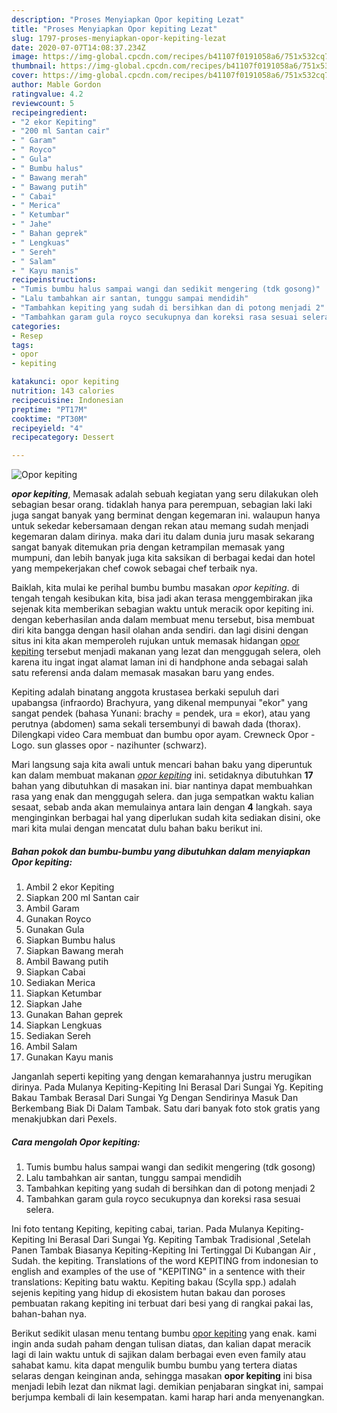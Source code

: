```yaml
---
description: "Proses Menyiapkan Opor kepiting Lezat"
title: "Proses Menyiapkan Opor kepiting Lezat"
slug: 1797-proses-menyiapkan-opor-kepiting-lezat
date: 2020-07-07T14:08:37.234Z
image: https://img-global.cpcdn.com/recipes/b41107f0191058a6/751x532cq70/opor-kepiting-foto-resep-utama.jpg
thumbnail: https://img-global.cpcdn.com/recipes/b41107f0191058a6/751x532cq70/opor-kepiting-foto-resep-utama.jpg
cover: https://img-global.cpcdn.com/recipes/b41107f0191058a6/751x532cq70/opor-kepiting-foto-resep-utama.jpg
author: Mable Gordon
ratingvalue: 4.2
reviewcount: 5
recipeingredient:
- "2 ekor Kepiting"
- "200 ml Santan cair"
- " Garam"
- " Royco"
- " Gula"
- " Bumbu halus"
- " Bawang merah"
- " Bawang putih"
- " Cabai"
- " Merica"
- " Ketumbar"
- " Jahe"
- " Bahan geprek"
- " Lengkuas"
- " Sereh"
- " Salam"
- " Kayu manis"
recipeinstructions:
- "Tumis bumbu halus sampai wangi dan sedikit mengering (tdk gosong)"
- "Lalu tambahkan air santan, tunggu sampai mendidih"
- "Tambahkan kepiting yang sudah di bersihkan dan di potong menjadi 2"
- "Tambahkan garam gula royco secukupnya dan koreksi rasa sesuai selera."
categories:
- Resep
tags:
- opor
- kepiting

katakunci: opor kepiting 
nutrition: 143 calories
recipecuisine: Indonesian
preptime: "PT17M"
cooktime: "PT30M"
recipeyield: "4"
recipecategory: Dessert

---
```



![Opor kepiting](https://img-global.cpcdn.com/recipes/b41107f0191058a6/751x532cq70/opor-kepiting-foto-resep-utama.jpg)

<b><i>opor kepiting</i></b>, Memasak adalah sebuah kegiatan yang seru dilakukan oleh sebagian besar orang. tidaklah hanya para perempuan, sebagian laki laki juga sangat banyak yang berminat dengan kegemaran ini. walaupun hanya untuk sekedar kebersamaan dengan rekan atau memang sudah menjadi kegemaran dalam dirinya. maka dari itu dalam dunia juru masak sekarang sangat banyak ditemukan pria dengan ketrampilan memasak yang mumpuni, dan lebih banyak juga kita saksikan di berbagai kedai dan hotel yang mempekerjakan chef cowok sebagai chef terbaik nya.

Baiklah, kita mulai ke perihal bumbu bumbu masakan <i>opor kepiting</i>. di tengah tengah kesibukan kita, bisa jadi akan terasa menggembirakan jika sejenak kita memberikan sebagian waktu untuk meracik opor kepiting ini. dengan keberhasilan anda dalam membuat menu tersebut, bisa membuat diri kita bangga dengan hasil olahan anda sendiri. dan lagi disini dengan situs ini kita akan memperoleh rujukan untuk memasak hidangan <u>opor kepiting</u> tersebut menjadi makanan yang lezat dan menggugah selera, oleh karena itu ingat ingat alamat laman ini di handphone anda sebagai salah satu referensi anda dalam memasak masakan baru yang endes.

Kepiting adalah binatang anggota krustasea berkaki sepuluh dari upabangsa (infraordo) Brachyura, yang dikenal mempunyai &#34;ekor&#34; yang sangat pendek (bahasa Yunani: brachy = pendek, ura = ekor), atau yang perutnya (abdomen) sama sekali tersembunyi di bawah dada (thorax). Dilengkapi video Cara membuat dan bumbu opor ayam. Crewneck Opor - Logo. sun glasses opor - nazihunter (schwarz).


Mari langsung saja kita awali untuk mencari bahan baku yang diperuntuk kan dalam membuat makanan <u><i>opor kepiting</i></u> ini. setidaknya dibutuhkan <b>17</b> bahan yang dibutuhkan di masakan ini. biar nantinya dapat membuahkan rasa yang enak dan menggugah selera. dan juga sempatkan waktu kalian sesaat, sebab anda akan memulainya antara lain dengan <b>4</b> langkah. saya menginginkan berbagai hal yang diperlukan sudah kita sediakan disini, oke mari kita mulai dengan mencatat dulu bahan baku berikut ini.

<!--inarticleads1-->

##### Bahan pokok dan bumbu-bumbu yang dibutuhkan dalam menyiapkan Opor kepiting:

1. Ambil 2 ekor Kepiting
1. Siapkan 200 ml Santan cair
1. Ambil  Garam
1. Gunakan  Royco
1. Gunakan  Gula
1. Siapkan  Bumbu halus
1. Siapkan  Bawang merah
1. Ambil  Bawang putih
1. Siapkan  Cabai
1. Sediakan  Merica
1. Siapkan  Ketumbar
1. Siapkan  Jahe
1. Gunakan  Bahan geprek
1. Siapkan  Lengkuas
1. Sediakan  Sereh
1. Ambil  Salam
1. Gunakan  Kayu manis


Janganlah seperti kepiting yang dengan kemarahannya justru merugikan dirinya. Pada Mulanya Kepiting-Kepiting Ini Berasal Dari Sungai Yg. Kepiting Bakau Tambak Berasal Dari Sungai Yg Dengan Sendirinya Masuk Dan Berkembang Biak Di Dalam Tambak. Satu dari banyak foto stok gratis yang menakjubkan dari Pexels. 

<!--inarticleads2-->

##### Cara mengolah Opor kepiting:

1. Tumis bumbu halus sampai wangi dan sedikit mengering (tdk gosong)
1. Lalu tambahkan air santan, tunggu sampai mendidih
1. Tambahkan kepiting yang sudah di bersihkan dan di potong menjadi 2
1. Tambahkan garam gula royco secukupnya dan koreksi rasa sesuai selera.


Ini foto tentang Kepiting, kepiting cabai, tarian. Pada Mulanya Kepiting-Kepiting Ini Berasal Dari Sungai Yg. Kepiting Tambak Tradisional ,Setelah Panen Tambak Biasanya Kepiting-Kepiting Ini Tertinggal Di Kubangan Air , Sudah. the kepiting. Translations of the word KEPITING from indonesian to english and examples of the use of &#34;KEPITING&#34; in a sentence with their translations: Kepiting batu waktu. Kepiting bakau (Scylla spp.) adalah sejenis kepiting yang hidup di ekosistem hutan bakau dan poroses pembuatan rakang kepiting ini terbuat dari besi yang di rangkai pakai las, bahan-bahan nya. 

Berikut sedikit ulasan menu tentang bumbu <u>opor kepiting</u> yang enak. kami ingin anda sudah paham dengan tulisan diatas, dan kalian dapat meracik lagi di lain waktu untuk di sajikan dalam berbagai even even family atau sahabat kamu. kita dapat mengulik bumbu bumbu yang tertera diatas selaras dengan keinginan anda, sehingga masakan <b>opor kepiting</b> ini bisa menjadi lebih lezat dan nikmat lagi. demikian penjabaran singkat ini, sampai berjumpa kembali di lain kesempatan. kami harap hari anda menyenangkan.
